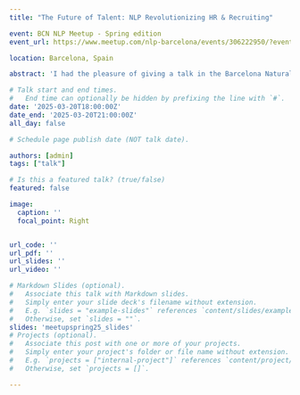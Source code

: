 ```yaml
---
title: "The Future of Talent: NLP Revolutionizing HR & Recruiting"

event: BCN NLP Meetup - Spring edition
event_url: https://www.meetup.com/nlp-barcelona/events/306222950/?eventOrigin=group_past_events

location: Barcelona, Spain

abstract: 'I had the pleasure of giving a talk in the Barcelona Natural Language Processing Talk. I give a talk called "The Future of Talent: NLP Revolutionizing HR & Recruiting" showing how at Avature we leverage NLP and Generative AI to enhance talent discovery and streamline recruiting processes. '

# Talk start and end times.
#   End time can optionally be hidden by prefixing the line with `#`.
date: '2025-03-20T18:00:00Z'
date_end: '2025-03-20T21:00:00Z'
all_day: false

# Schedule page publish date (NOT talk date).

authors: [admin]
tags: ["talk"]

# Is this a featured talk? (true/false)
featured: false

image:
  caption: ''
  focal_point: Right


url_code: ''
url_pdf: ''
url_slides: ''
url_video: ''

# Markdown Slides (optional).
#   Associate this talk with Markdown slides.
#   Simply enter your slide deck's filename without extension.
#   E.g. `slides = "example-slides"` references `content/slides/example-slides.md`.
#   Otherwise, set `slides = ""`.
slides: 'meetupspring25_slides'
# Projects (optional).
#   Associate this post with one or more of your projects.
#   Simply enter your project's folder or file name without extension.
#   E.g. `projects = ["internal-project"]` references `content/project/deep-learning/index.md`.
#   Otherwise, set `projects = []`.

---
```

